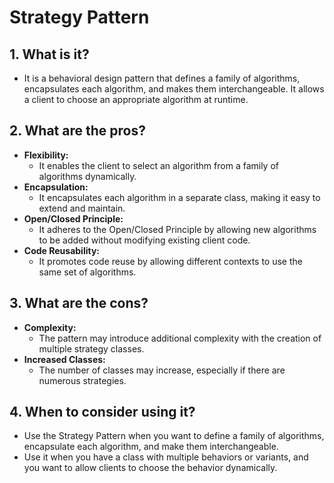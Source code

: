 # Strategy Pattern

## 1. What is it?
- It is a behavioral design pattern that defines a family of algorithms, encapsulates each algorithm, and makes them interchangeable. It allows a client to choose an appropriate algorithm at runtime.

## 2. What are the pros?
- **Flexibility:**
    - It enables the client to select an algorithm from a family of algorithms dynamically.
- **Encapsulation:**
    - It encapsulates each algorithm in a separate class, making it easy to extend and maintain.
- **Open/Closed Principle:**
    - It adheres to the Open/Closed Principle by allowing new algorithms to be added without modifying existing client code.
- **Code Reusability:**
    - It promotes code reuse by allowing different contexts to use the same set of algorithms.

## 3. What are the cons?
- **Complexity:**
    - The pattern may introduce additional complexity with the creation of multiple strategy classes.
- **Increased Classes:**
    - The number of classes may increase, especially if there are numerous strategies.

## 4. When to consider using it?
- Use the Strategy Pattern when you want to define a family of algorithms, encapsulate each algorithm, and make them interchangeable.
- Use it when you have a class with multiple behaviors or variants, and you want to allow clients to choose the behavior dynamically.
